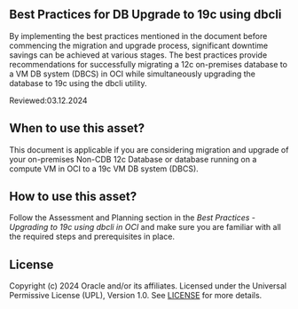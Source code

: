## Best Practices for DB Upgrade to 19c using dbcli

By implementing the best practices mentioned in the document before commencing the migration and upgrade process, significant downtime savings can be achieved at various stages. The best practices provide recommendations for successfully migrating a 12c on-premises database to a VM DB system (DBCS) in OCI while simultaneously upgrading the database to 19c using the dbcli utility.

Reviewed:03.12.2024

## When to use this asset?

This document is applicable if you are considering migration and upgrade of your on-premises Non-CDB 12c Database or database running on a compute VM in OCI to a 19c VM DB system (DBCS).

## How to use this asset?

Follow the Assessment and Planning section in the *Best Practices - Upgrading to 19c using dbcli in OCI* and make sure you are familiar with all the required steps and prerequisites in place.


## License
Copyright (c) 2024 Oracle and/or its affiliates.
Licensed under the Universal Permissive License (UPL), Version 1.0.
See [LICENSE](LICENSE) for more details.
